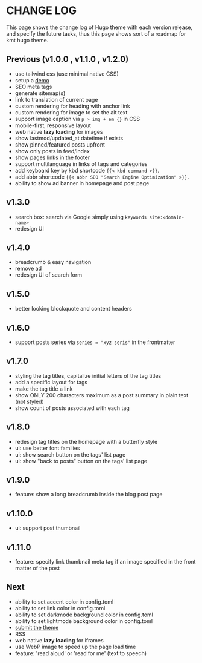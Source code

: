 # CHANGE LOG

This page shows the change log of Hugo theme with each version release, and specify the future tasks, thus this page shows sort of a roadmap for kmt hugo theme.

## Previous (v1.0.0 , v1.1.0 , v1.2.0)

- ~~use tailwind css~~ (use minimal native CSS)
- setup a [demo](https://AbanoubHanna.com/)
- SEO meta tags
- generate sitemap(s)
- link to translation of current page
- custom rendering for heading with anchor link
- custom rendering for image to set the alt text
- support image caption via `p > img + em {}` in CSS
- mobile-first, responsive layout
- web native __lazy loading__ for images
- show lastmod/updated_at datetime if exists
- show pinned/featured posts upfront
- show only posts in feed/index
- show pages links in the footer
- support multilanguage in links of tags and categories
- add keyboard key by kbd shortcode `{{< kbd command >}}`.
- add abbr shortcode `{{< abbr SEO "Search Engine Optimization" >}}`.
- ability to show ad banner in homepage and post page

## v1.3.0

- search box: search via Google simply using `keywords site:<domain-name>`
- redesign UI

## v1.4.0

- breadcrumb & easy navigation
- remove ad
- redesign UI of search form

## v1.5.0

- better looking blockquote and content headers

## v1.6.0

- support posts series via `series = "xyz seris"` in the frontmatter

## v1.7.0

- styling the tag titles, capitalize initial letters of the tag titles
- add a specific layout for tags
- make the tag title a link
- show ONLY 200 characters maximum as a post summary in plain text (not styled)
- show count of posts associated with each tag

## v1.8.0

- redesign tag titles on the homepage with a butterfly style
- ui: use better font families
- ui: show search button on the tags' list page
- ui: show "back to posts" button on the tags' list page

## v1.9.0

- feature: show a long breadcrumb inside the blog post page

## v1.10.0

- ui: support post thumbnail

## v1.11.0

- feature: specify link thumbnail meta tag if an image specified in the front matter of the post

## Next

- ability to set accent color in config.toml
- ability to set link color in config.toml
- ability to set darkmode background color in config.toml
- ability to set lightmode background color in config.toml
- [submit the theme](https://gohugo.io/contribute/themes/)
- RSS
- web native __lazy loading__ for iframes
- use WebP image to speed up the page load time
- feature: 'read aloud' or 'read for me' (text to speech)
